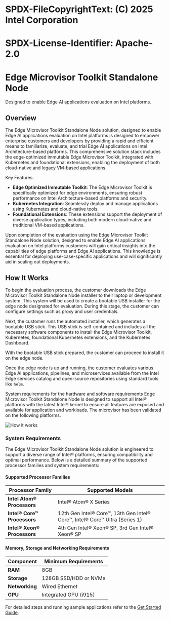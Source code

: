 # SPDX-FileCopyrightText: (C) 2025 Intel Corporation
# SPDX-License-Identifier: Apache-2.0

# Edge Microvisor Toolkit Standalone Node

Designed to enable Edge AI applications evaluation on Intel platforms.

## Overview

The Edge Microvisor Toolkit Standalone Node solution, designed to enable Edge AI applications evaluation on Intel platforms is designed to empower enterprise customers and developers by providing a rapid and efficient means to familiarize, evaluate, and trial Edge AI applications on Intel Architecture-based platforms. This comprehensive solution stack includes the edge-optimized immutable Edge Microvisor Toolkit, integrated with Kubernetes and foundational extensions, enabling the deployment of both cloud-native and legacy VM-based applications.

Key Features:

- **Edge Optimized Immutable Toolkit**: The Edge Microvisor Toolkit is specifically optimized for edge environments, ensuring robust performance on Intel Architecture-based platforms and security.
- **Kubernetes Integration**: Seamlessly deploy and manage applications using Kubernetes and cloud-native tools.
- **Foundational Extensions**: These extensions support the deployment of diverse application types, including both modern cloud-native and traditional VM-based applications.

Upon completion of the evaluation using the Edge Microvisor Toolkit Standalone Node solution, designed to enable Edge AI applications evaluation on Intel platforms customers will gain critical insights into the capabilities of edge platforms and Edge AI applications. This knowledge is essential for deploying use-case-specific applications and will significantly aid in scaling out deployments.

## How It Works

To begin the evaluation process, the customer downloads the Edge Microvisor Toolkit Standalone Node installer to their laptop or development system. This system will be used to create a bootable USB installer for the edge node designated for evaluation. During this stage, the customer can configure settings such as proxy and user credentials.

Next, the customer runs the automated installer, which generates a bootable USB stick. This USB stick is self-contained and includes all the necessary software components to install the Edge Microvisor Toolkit, Kubernetes, foundational Kubernetes extensions, and the Kubernetes Dashboard.

With the bootable USB stick prepared, the customer can proceed to install it on the edge node.

Once the edge node is up and running, the customer evaluates various Edge AI applications, pipelines, and microservices available from the Intel Edge services catalog and open-source repositories using standard tools like `helm`.

System requirements for the hardware and software requirements Edge Microvisor Toolkit Standalone Node is designed to support all Intel® platforms with the latest Intel® kernel to ensure all features are exposed and available for application and workloads. The microvisor has been validated on the following platforms.

![How it works](_images/howitworks.png)  

### System Requirements

The Edge Microvisor Toolkit Standalone Node solution is engineered to support a diverse range of Intel® platforms, ensuring compatibility and optimal performance. Below is a detailed summary of the supported processor families and system requirements:

#### Supported Processor Families

| Processor Family            | Supported Models                                                                |
|-----------------------------|---------------------------------------------------------------------------------|
| **Intel Atom® Processors**  | Intel® Atom® X Series                                                           |
| **Intel® Core™ Processors** | 12th Gen Intel® Core™, 13th Gen Intel® Core™, Intel® Core™ Ultra (Series 1)     |
| **Intel® Xeon® Processors** | 4th Gen Intel® Xeon® SP, 3rd Gen Intel® Xeon® SP                                |

#### Memory, Storage and Networking Requirements

| Component      | Minimum Requirements           |
|----------------|--------------------------------|
| **RAM**        | 8GB                            |
| **Storage**    | 128GB SSD/HDD or NVMe          |
| **Networking** | Wired Ethernet                 |
| **GPU**        | Integrated GPU (i915)          |

For detailed steps and running sample applications refer to the [Get Started Guide](Get-Started-Guide.md).
